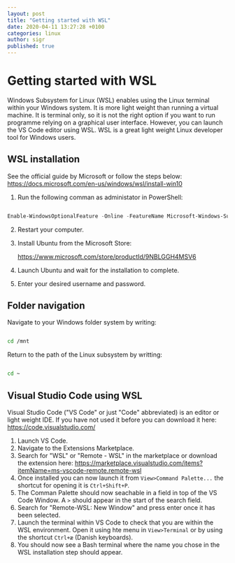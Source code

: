 ```yaml
---
layout: post
title: "Getting started with WSL"
date: 2020-04-11 13:27:28 +0100
categories: linux
author: sigr
published: true
---
```


# Getting started with WSL

Windows Subsystem for Linux (WSL) enables using the Linux terminal within your Windows system. It is more light weight than running a virtual machine. It is terminal only, so it is not the right option if you want to run programme relying on a graphical user interface. However, you can launch the VS Code editor using WSL. WSL is a great light weight Linux developer tool for Windows users.

## WSL installation

See the official guide by Microsoft or follow the steps below: https://docs.microsoft.com/en-us/windows/wsl/install-win10

1. Run the following comman as administator in PowerShell:

``` PowerShell

Enable-WindowsOptionalFeature -Online -FeatureName Microsoft-Windows-Subsystem-Linux

```

2. Restart your computer.

3. Install Ubuntu from the Microsoft Store:
   
   https://www.microsoft.com/store/productId/9NBLGGH4MSV6

4. Launch Ubuntu and wait for the installation to complete.

5. Enter your desired username and password.

## Folder navigation

Navigate to your Windows folder system by writing:

``` Bash

cd /mnt

```

Return to the path of the Linux subsystem by writting:

``` Bash

cd ~

```

## Visual Studio Code using WSL

Visual Studio Code ("VS Code" or just "Code" abbreviated) is an editor or light weight IDE. If you have not used it before you can download it here: https://code.visualstudio.com/

1. Launch VS Code.
2. Navigate to the Extensions Marketplace.
3. Search for "WSL" or "Remote - WSL" in the marketplace or download the extension here: https://marketplace.visualstudio.com/items?itemName=ms-vscode-remote.remote-wsl 
4. Once installed you can now launch it from `View>Command Palette...` the shortcut for opening it is `Ctrl+Shift+P`.
5. The Comman Palette should now seachable in a field in top of the VS Code Window. A `>` should appear in the start of the search field.
6. Search for "Remote-WSL: New Window" and press enter once it has been selected.
7. Launch the terminal within VS Code to check that you are within the WSL environment. Open it using hte menu in `View>Terminal` or by using the shortcut `Ctrl+æ` (Danish keyboards).
8. You should now see a Bash terminal where the name you chose in the WSL installation step should appear.
